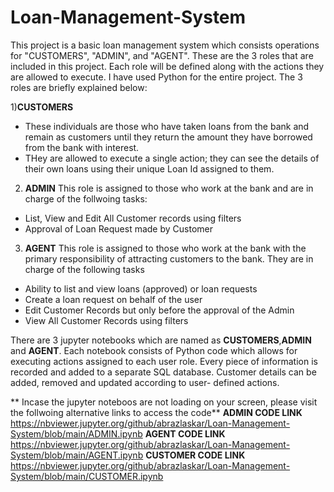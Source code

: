 # Loan-Management-System

This project is a basic loan management system which consists operations for "CUSTOMERS", "ADMIN", and "AGENT". These are the 3 roles that are included in this project. Each role will be defined along with the actions they are allowed to execute. I have used Python for the entire project. The 3 roles are briefly explained below:

1)**CUSTOMERS**
- These individuals are those who have taken loans from the bank and remain as customers until they return the amount they have borrowed from the bank with interest.
- THey are allowed to execute a single action; they can see the details of their own loans using their unique Loan Id assigned to them.

2) **ADMIN**
 This role is assigned to those who work at the bank and are in charge of the follwoing tasks:
- List, View and Edit All Customer records using filters
- Approval of Loan Request made by Customer

3) **AGENT**
This role is assigned to those who work at the bank with the primary responsibility of attracting customers to the bank. They are in charge of the following tasks
-  Ability to list and view loans (approved) or loan requests 
-  Create a loan request on behalf of the user
-  Edit Customer Records but only before the approval of the Admin
-  View All Customer Records using filters

There are 3 jupyter notebooks which are named as **CUSTOMERS**,**ADMIN** and **AGENT**. Each notebook consists of Python code which allows for executing actions assigned to each user role. Every piece of information is recorded and added to a separate SQL database. Customer details can be added, removed and updated according to user- defined actions.


** Incase the jupyter noteboos are not loading on your screen, please visit the follwoing alternative links to access the code**
**ADMIN CODE LINK**  https://nbviewer.jupyter.org/github/abrazlaskar/Loan-Management-System/blob/main/ADMIN.ipynb
**AGENT CODE LINK**    https://nbviewer.jupyter.org/github/abrazlaskar/Loan-Management-System/blob/main/AGENT.ipynb
**CUSTOMER CODE LINK**  https://nbviewer.jupyter.org/github/abrazlaskar/Loan-Management-System/blob/main/CUSTOMER.ipynb
